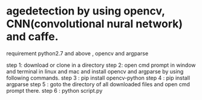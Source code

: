 # agedetection by using opencv, CNN(convolutional nural network) and caffe.

requirement python2.7 and above , opencv and argparse

step 1: download or clone in a directory
step 2: open cmd prompt in window and terminal in linux and mac and install opencv and argparse by using following commands.
step 3 : pip install opencv-python
step 4 : pip install argparse
step 5 : goto the directory of all downloaded files and open cmd prompt there.
step 6 : python script.py
